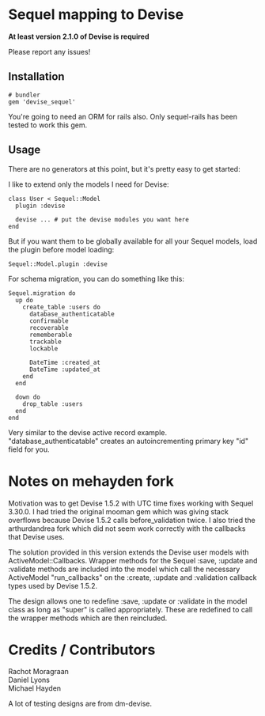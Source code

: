 Sequel mapping to Devise
========================

**At least version 2.1.0 of Devise is required**

Please report any issues!

Installation
------------

    # bundler
    gem 'devise_sequel'

You're going to need an ORM for rails also. Only sequel-rails has been tested to work this gem.

Usage
-----

There are no generators at this point, but it's pretty easy to get started:

I like to extend only the models I need for Devise:

    class User < Sequel::Model
      plugin :devise

      devise ... # put the devise modules you want here
    end

But if you want them to be globally available for all your Sequel models, load the plugin before model loading:

    Sequel::Model.plugin :devise

For schema migration, you can do something like this:

    Sequel.migration do                                                   
      up do
        create_table :users do
          database_authenticatable
          confirmable
          recoverable
          rememberable
          trackable
          lockable
        
          DateTime :created_at
          DateTime :updated_at
        end 
      end 

      down do
        drop_table :users
      end 
    end

Very similar to the devise active record example. "database_authenticatable" creates an autoincrementing primary key "id" field for you.

Notes on mehayden fork
======================

Motivation was to get Devise 1.5.2 with UTC time fixes working with Sequel 3.30.0. I had tried the original mooman gem which was giving stack overflows because Devise 1.5.2 calls before_validation twice. I also tried the arthurdandrea fork which did not seem work correctly with the callbacks that Devise uses.

The solution provided in this version extends the Devise user models with ActiveModel::Callbacks.
Wrapper methods for the Sequel :save, :update and :validate methods are included into the model which call the necessary ActiveModel "run_callbacks" on the :create, :update and :validation callback types used by Devise 1.5.2.

The design allows one to redefine :save, :update or :validate in the model class as long as "super" is called appropriately. These are redefined to call the wrapper methods which are then reincluded.

Credits / Contributors
======================

Rachot Moragraan       
Daniel Lyons      
Michael Hayden

A lot of testing designs are from dm-devise.

